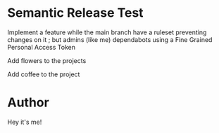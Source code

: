 # Semantic Release Test

Implement a feature while the main branch have a ruleset preventing changes on it ; but admins (like me) dependabots using a Fine Grained Personal Access Token

Add flowers to the projects

Add coffee to the project

# Author

Hey it's me!
